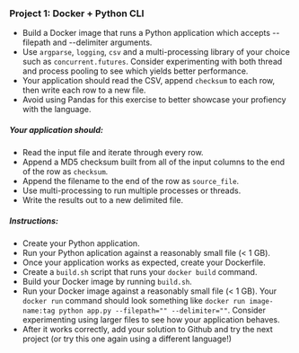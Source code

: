 
### Project 1: Docker + Python CLI
- Build a Docker image that runs a Python application which accepts --filepath and --delimiter arguments. 
- Use `argparse`, `logging`, `csv` and a multi-processing library of your choice such as `concurrent.futures`. Consider experimenting with both thread and process pooling to see which yields better performance.
- Your application should read the CSV, append `checksum` to each row, then write each row to a new file.
- Avoid using Pandas for this exercise to better showcase your profiency with the language.

##### Your application should:
- Read the input file and iterate through every row.
- Append a MD5 checksum built from all of the input columns to the end of the row as `checksum`.
- Append the filename to the end of the row as `source_file`.
- Use multi-processing to run multiple processes or threads.
- Write the results out to a new delimited file.

##### Instructions:
- Create your Python application.
- Run your Python aplication against a reasonably small file (< 1 GB).
- Once your application works as expected, create your Dockerfile.
- Create a `build.sh` script that runs your `docker build` command.
- Build your Docker image by running `build.sh`.
- Run your Docker image against a reasonably small file (< 1 GB). Your `docker run` command should look something like `docker run image-name:tag python app.py --filepath="" --delimiter=""`. Consider experimenting using larger files to see how your application behaves.
- After it works correctly, add your solution to Github and try the next project (or try this one again using a different language!)
